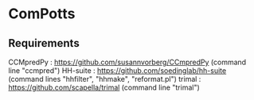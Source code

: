 # ComPotts

## Requirements
CCMpredPy : https://github.com/susannvorberg/CCmpredPy (command line "ccmpred")
HH-suite : https://github.com/soedinglab/hh-suite (command lines "hhfilter", "hhmake", "reformat.pl")
trimal : https://github.com/scapella/trimal (command line "trimal")

